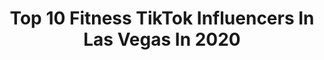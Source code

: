 ---
title: Top 10 Fitness TikTok Influencers In Las Vegas In 2020
description: >-
  Find top fitness TikTok influencers in Las Vegas in 2020. Most popular hashtags: #lasvegas #quarantine #love #neverfitin.
platform: TikTok
profiles:
  - username: "lourenco_"
    fullname: >-
      Chris Lourenco
    location: "United States"
    followers: 104385
    engagement: 925
    commentsToLikes: 0.019364
    id: ck9nhf4xvfyxv0j78l0ogdvhm
    verified: false
    hashtags: "#thankyou, #duetthis, #boredathome, #elvis"
  - username: "remixxrose"
    fullname: >-
      Remi Rose
    location: "United States"
    followers: 78090
    engagement: 725
    commentsToLikes: 0.016327
    id: ckamp3zcabplg0i78z0ste84r
    verified: false
    hashtags: "#dancechallenge, #money, #neverfitin, #fingerchallenge"
  - username: "rochellekreidel"
    fullname: >-
      Rochelle Kreidel
    location: "United States"
    followers: 6638
    engagement: 461
    commentsToLikes: 0.073787
    id: ckai74i2qyud40i78ouqsra2d
    verified: false
    hashtags: "#treadmill, #caffeinequeen, #homeroutine, #inthehouseparty"
  - username: "clearoutink"
    fullname: >-
      Clear Out Ink
    location: "United States"
    followers: 74745
    engagement: 887
    commentsToLikes: 0.021932
    id: ck8hmxv0bo93b0j784kid6wdw
    verified: false
    hashtags: "#head, #quarantine, #watch, #pain"
  - username: "alexxaanndria"
    fullname: >-
      Alexxaanndria
    location: "United States"
    followers: 215946
    engagement: 1023
    commentsToLikes: 0.005547
    id: ck8nfzzwbub6i0j786gdsjemp
    verified: false
    hashtags: "#strangerthings, #vegasstrong, #stephbrodie, #moonwalk"
  - username: "tydoggbevloggin"
    fullname: >-
      TydoggBeVloggin 
    location: "United States"
    followers: 11541
    engagement: 721
    commentsToLikes: 0.034412
    id: ck9c2pq2wpa3t0j78yjt9lmhx
    verified: false
    hashtags: "#wildlife, #viralfam, #lasvegas, #puppydog"
  - username: "rubiesintherough"
    fullname: >-
      Helina 
    location: "United States"
    followers: 116062
    engagement: 786
    commentsToLikes: 0.023115
    id: ck90xyorf8jcg0j78ohbmp4b2
    verified: false
    hashtags: "#fakepeople, #getoutside, #ouch, #swim"
  - username: "davymichael"
    fullname: >-
      Davy
    location: "United States"
    followers: 101885
    engagement: 564
    commentsToLikes: 0.023017
    id: ckamnpplq5rv80i78psg2pgb8
    verified: false
    hashtags: "#wife, #thisisquitting, #lasvegas, #dale"
  - username: "dachief_official"
    fullname: >-
      Dachief_official
    location: "United States"
    followers: 121100
    engagement: 1360
    commentsToLikes: 0.011375
    id: ck8vyq7v8uqcp0j78vrx8fhrk
    verified: false
    hashtags: "#workathome, #dance, #pullups, #thanks"
  - username: "steveaoki"
    fullname: >-
      Steve Aoki
    location: "United States"
    followers: 606723
    engagement: 1037
    commentsToLikes: 0.005305
    id: ck8fc4g7a6hxb0j78jy5bo5x4
    verified: true
    hashtags: "#maluma, #gerardway, #gymroutine, #richboycheck"
---